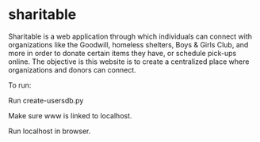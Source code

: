 # sharitable
Sharitable is a web application through which individuals can connect with organizations like the Goodwill, homeless shelters, Boys & Girls Club, and more in order to donate certain items they have, or schedule pick-ups online. The objective is this website is to create a centralized place where organizations and donors can connect.

To run:

Run create-usersdb.py


Make sure www is linked to localhost.



Run localhost in browser. 
